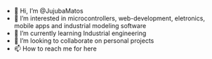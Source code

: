 - 👋 Hi, I’m @JujubaMatos
- 👀 I’m interested in microcontrollers, web-development, eletronics, mobile apps and industrial modeling software
- 🌱 I’m currently learning Industrial engineering
- 💞️ I’m looking to collaborate on personal projects
- 📫 How to reach me for here

<!---
JujubaMatos/JujubaMatos is a ✨ special ✨ repository because its `README.md` (this file) appears on your GitHub profile.
You can click the Preview link to take a look at your changes.
--->
